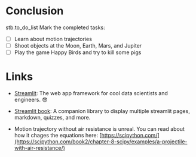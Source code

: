 # Conclusion

stb.to_do_list
Mark the completed tasks:
- [ ] Learn about motion trajectories
- [ ] Shoot objects at the Moon, Earth, Mars, and Jupiter
- [ ] Play the game Happy Birds and try to kill some pigs

# Links

* [Streamlit](https://streamlit.io/): The web app framework for cool data scientists and engineers. 😎

* [Streamlit book](https://streamlit-book.readthedocs.io/): A companion library to display multiple streamlit pages, markdown, quizzes, and more.

* Motion trajectory without air resistance is unreal. You can read about how it chages the equations here: [https://scipython.com/](https://scipython.com/book2/chapter-8-scipy/examples/a-projectile-with-air-resistance/)

